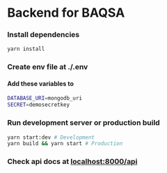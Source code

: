 # Backend for BAQSA

### Install dependencies
```bash
yarn install
```

### Create env file at ./.env
#### Add these variables to

```bash
DATABASE_URI=mongodb_uri
SECRET=demosecretkey
```

### Run development server or production build
```bash
yarn start:dev # Development
yarn build && yarn start # Production
```
### Check api docs at [localhost:8000/api](localhost:8000/api)
